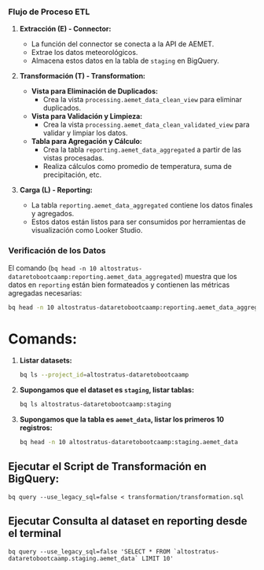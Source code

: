### Flujo de Proceso ETL

1. **Extracción (E) - Connector:**
   - La función del connector se conecta a la API de AEMET.
   - Extrae los datos meteorológicos.
   - Almacena estos datos en la tabla de `staging` en BigQuery.

2. **Transformación (T) - Transformation:**
   - **Vista para Eliminación de Duplicados:**
     - Crea la vista `processing.aemet_data_clean_view` para eliminar duplicados.
   - **Vista para Validación y Limpieza:**
     - Crea la vista `processing.aemet_data_clean_validated_view` para validar y limpiar los datos.
   - **Tabla para Agregación y Cálculo:**
     - Crea la tabla `reporting.aemet_data_aggregated` a partir de las vistas procesadas.
     - Realiza cálculos como promedio de temperatura, suma de precipitación, etc.

3. **Carga (L) - Reporting:**
   - La tabla `reporting.aemet_data_aggregated` contiene los datos finales y agregados.
   - Estos datos están listos para ser consumidos por herramientas de visualización como Looker Studio.

### Verificación de los Datos

El comando (`bq head -n 10 altostratus-dataretobootcaamp:reporting.aemet_data_aggregated`) muestra que los datos en `reporting` están bien formateados y contienen las métricas agregadas necesarias:

```sh
bq head -n 10 altostratus-dataretobootcaamp:reporting.aemet_data_aggregated
```

# Comands:

1. **Listar datasets:**
   ```sh
   bq ls --project_id=altostratus-dataretobootcaamp
   ```

2. **Supongamos que el dataset es `staging`, listar tablas:**
   ```sh
   bq ls altostratus-dataretobootcaamp:staging
   ```

3. **Supongamos que la tabla es `aemet_data`, listar los primeros 10 registros:**
   ```sh
   bq head -n 10 altostratus-dataretobootcaamp:staging.aemet_data
   ```

## Ejecutar el Script de Transformación en BigQuery:

```
bq query --use_legacy_sql=false < transformation/transformation.sql
```

## Ejecutar Consulta al dataset en reporting desde el terminal

```
bq query --use_legacy_sql=false 'SELECT * FROM `altostratus-dataretobootcaamp.staging.aemet_data` LIMIT 10'
```
